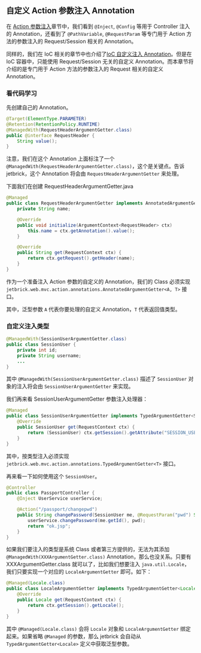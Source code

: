 自定义 Action 参数注入 Annotation
-------------------------------------------

在 [Action 参数注入](mvc-action-inject.md)章节中，我们看到 `@Inject`, `@Config` 等用于 Controller 注入的 Annotation，还看到了 `@PathVariable`, `@RequestParam` 等专门用于 Action 方法的参数注入的 Request/Session 相关的 Annotation。

同样的，我们在 IoC 相关的章节中也介绍了[IoC 自定义注入 Annotation](ioc-custom-annotation.md)。但是在 IoC 容器中，只能使用 Request/Session 无关的自定义 Annotation。而本章节将介绍的是专门用于 Action 方法的参数注入的 Request 相关的自定义 Annotation。

### 看代码学习

先创建自己的 Annotation。

```java
@Target(ElementType.PARAMETER)
@Retention(RetentionPolicy.RUNTIME)
@ManagedWith(RequestHeaderArgumentGetter.class)
public @interface RequestHeader {
    String value();
}
```

注意，我们在这个 Annotation 上面标注了一个 `@ManagedWith(RequestHeaderArgumentGetter.class)`，这个是关键点。告诉 jetbrick，这个 Annotation 将会由 `RequestHeaderArgumentGetter` 来处理。

下面我们在创建 RequestHeaderArgumentGetter.java

```java
@Managed
public class RequestHeaderArgumentGetter implements AnnotatedArgumentGetter<RequestHeader, String> {
    private String name;

    @Override
    public void initialize(ArgumentContext<RequestHeader> ctx)
        this.name = ctx.getAnnotation().value();        
    }

    @Override
    public String get(RequestContext ctx) {
        return ctx.getRequest().getHeader(name);
    }
}
```

作为一个准备注入 Action 参数的自定义的 Annotation，我们的 Class 必须实现 `jetbrick.web.mvc.action.annotations.AnnotatedArgumentGetter<A, T>` 接口。

其中，泛型参数 `A` 代表你要处理的自定义 Annotation，`T` 代表返回值类型。

### 自定义注入类型

```java
@ManagedWith(SessionUserArgumentGetter.class)
public class SessionUser {
    private int id;
    private String username;
    ...
}
```

其中 `@ManagedWith(SessionUserArgumentGetter.class)` 描述了 `SessionUser` 对象的注入将会由 `SessionUserArgumentGetter` 来实现。

我们再来看 SessionUserArgumentGetter 参数注入处理器：

```java
@Managed
public class SessionUserArgumentGetter implements TypedArgumentGetter<SessionUser> {
    @Override
    public SessionUser get(RequestContext ctx) {
        return (SessionUser) ctx.getSession().getAttribute("SESSION_USER");
    }
}
```

其中，按类型注入必须实现 `jetbrick.web.mvc.action.annotations.TypedArgumentGetter<T>` 接口。

再来看一下如何使用这个 `SessionUser`。

```java
@Controller
public class PassportController {
    @Inject UserService userService;

    @Action("/passport/changepwd")
    public String changePassword(SessionUser me, @RequestParam("pwd") String pwd) {
        userService.changePassword(me.getId(), pwd);
        return "ok.jsp";
    }
}
```

如果我们要注入的类型是系统 Class 或者第三方提供的，无法为其添加 `@ManagedWith(XXXArgumentGetter.class)` Annotation，那么也没关系。只要有 XXXArgumentGetter.class 就可以了，比如我们想要注入 `java.util.Locale`，我们只要实现一个对应的 `LocaleArgumentGetter` 即可。如下：

```java
@Managed(Locale.class)
public class LocaleArgumentGetter implements TypedArgumentGetter<Locale> {
    @Override
    public Locale get(RequestContext ctx) {
        return ctx.getSession().getLocale();
    }
}
```

其中 `@Managed(Locale.class)` 会将 `Locale` 对象和 `LocaleArgumentGetter` 绑定起来。如果省略 `@Managed` 的参数，那么 jetbrick 会自动从 `TypedArgumentGetter<Locale>` 定义中获取泛型参数。

